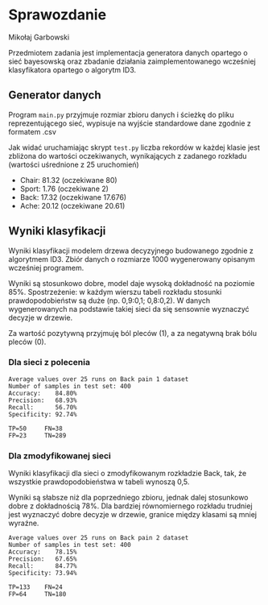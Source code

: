 # Sprawozdanie
Mikołaj Garbowski

Przedmiotem zadania jest implementacja generatora danych opartego o sieć bayesowską 
oraz zbadanie działania zaimplementowanego wcześniej klasyfikatora opartego o algorytm ID3.

## Generator danych
Program `main.py` przyjmuje rozmiar zbioru danych i ścieżkę do pliku reprezentującego sieć,
wypisuje na wyjście standardowe dane zgodnie z formatem .csv 

Jak widać uruchamiając skrypt `test.py` liczba rekordów w każdej klasie jest zbliżona do wartości oczekiwanych,
wynikających z zadanego rozkładu (wartości uśrednione z 25 uruchomień)

* Chair: 81.32 (oczekiwane 80)
* Sport: 1.76 (oczekiwane 2) 
* Back: 17.32 (oczekiwane 17.676)
* Ache: 20.12 (oczekiwane 20.61)


## Wyniki klasyfikacji
Wyniki klasyfikacji modelem drzewa decyzyjnego budowanego zgodnie z algorytmem ID3.
Zbiór danych o rozmiarze 1000 wygenerowany opisanym wcześniej programem.

Wyniki są stosunkowo dobre, model daje wysoką dokładność na poziomie 85%.
Spostrzeżenie: w każdym wierszu tabeli rozkładu stosunki prawdopodobieństw są duże (np. 0,9:0,1; 0,8:0,2).
W danych wygenerowanych na podstawie takiej sieci da się sensownie wyznaczyć decyzje w drzewie.

Za wartość pozytywną przyjmuję ból pleców (1), a za negatywną brak bólu pleców (0).

### Dla sieci z polecenia
```
Average values over 25 runs on Back pain 1 dataset
Number of samples in test set: 400
Accuracy:    84.80%
Precision:   68.93%
Recall:      56.70%
Specificity: 92.74%

TP=50     FN=38    
FP=23     TN=289  
```

### Dla zmodyfikowanej sieci
Wyniki klasyfikacji dla sieci o zmodyfikowanym rozkładzie Back, tak, że wszystkie 
prawdopodobieństwa w tabeli wynoszą 0,5.

Wyniki są słabsze niż dla poprzedniego zbioru, jednak dalej stosunkowo dobre z dokładnością 78%.
Dla bardziej równomiernego rozkładu trudniej jest wyznaczyć dobre decyzje w drzewie, granice między klasami 
są mniej wyraźne.

```
Average values over 25 runs on Back pain 2 dataset
Number of samples in test set: 400
Accuracy:    78.15%
Precision:   67.65%
Recall:      84.77%
Specificity: 73.94%

TP=133    FN=24    
FP=64     TN=180 
```
